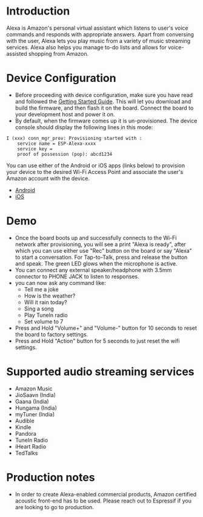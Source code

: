 # Introduction
Alexa is Amazon's personal virtual assistant which listens to user's voice commands and responds with appropriate answers. Apart from conversing with the user, Alexa lets you play music from a variety of music streaming services. Alexa also helps you manage to-do lists and allows for voice-assisted shopping from Amazon.

# Device Configuration
* Before proceeding with device configuration, make sure you have read and followed the [Getting Started Guide](../../README-Getting-Started.md). This will let you download and build the firmware, and then flash it on the board. Connect the board to your development host and power it on.
* By default, when the firmware comes up it is un-provisioned. The device console should display the following lines in this mode:
```
I (xxx) conn_mgr_prov: Provisioning started with :
	service name = ESP-Alexa-xxxx
	service key =
	proof of possession (pop): abcd1234
```
You can use either of the Android or iOS apps (links below) to provision your device to the desired Wi-Fi Access Point and associate the user's Amazon account with the device.
* [Android](https://play.google.com/store/apps/details?id=com.espressif.provbleavs)
* [iOS](https://apps.apple.com/in/app/esp-alexa/id1464127534)

# Demo
* Once the board boots up and successfully connects to the Wi-Fi network after provisioning, you will see a print "Alexa is ready", after which you can use either use "Rec" button on the board or say "Alexa" to start a conversation. For Tap-to-Talk, press and release the button and speak. The green LED glows when the microphone is active.
* You can connect any external speaker/headphone with 3.5mm connector to PHONE JACK to listen to responses.
* you can now ask any command like:
    * Tell me a joke
    * How is the weather?
    * Will it rain today?
    * Sing a song
    * Play TuneIn radio
    * Set volume to 7
* Press and Hold "Volume+" and "Volume-" button for 10 seconds to reset the board to factory settings.
* Press and Hold "Action" button for 5 seconds to just reset the wifi settings.

# Supported audio streaming services
* Amazon Music
* JioSaavn (India)
* Gaana (India)
* Hungama (India)
* myTuner (India)
* Audible
* Kindle
* Pandora
* TuneIn Radio
* iHeart Radio
* TedTalks

# Production notes
* In order to create Alexa-enabled commercial products, Amazon certified acoustic front-end has to be used. Please reach out to Espressif if you are looking to go to production.
